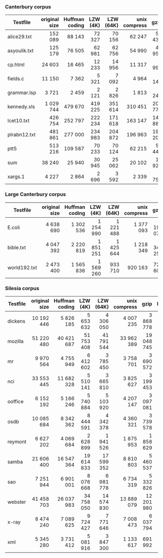 ### Canterbury corpus
Testfile | original size| Huffman coding | LZW (4K) | LZW (64K) | unix compress | gzip | bzip2
--- | ---: | ---: | ---: | ---: | ---: | ---: | ---:
alice29.txt | 152 089 | 88 143 | 72 327 | 70 156 | 62 247 | 54 435 | 43 202
asyoulik.txt | 125 179 | 76 505 | 62 981 | 62 756 | 54 990 | 48 951 | 39 569
cp.html | 24 603 | 16 465 | 12 233 | 14 956 | 11 317 | 7 999 | 7 624
fields.c | 11 150 | 7 362 | 5 321 | 7 092 | 4 964 | 3 143 | 3 039
grammar.lsp | 3 721 | 2 459 | 2 121 | 2 826 | 1 813 | 1 246 | 1 283
kennedy.xls | 1 029 744 | 479 670 | 419 225 | 351 614 | 310 451 | 206 779 | 130 280
lcet10.txt | 426 754 | 252 797 | 222 234 | 171 618 | 163 147 | 144 885 | 107 706
plrabn12.txt | 481 861 | 277 000 | 234 983 | 204 872 | 196 963 | 195 208 | 145 577
ptt5 | 513 216 | 109 587 | 70 233  | 70 124 | 62 215 | 56 443 | 49 759
sum | 38 240 | 25 940 | 30 945 | 25 062 | 20 102 | 12 924 | 12 909
xargs.1 | 4 227 | 2 864 | 2 696 | 3 592 | 2 339 | 1 756 | 1 762

### Large Canterbury corpus
Testfile | original size| Huffman coding | LZW (4K) | LZW (64K) | unix compress | gzip | bzip2
--- | ---: | ---: | ---: | ---: | ---: | ---: | ---:
E.coli | 4 638 690 | 1 302 536 | 1 254 990 | 1 221 488  | 1 377 093 | 1 191 071 | 845 635
bible.txt | 4 047 392 | 2 220 819 | 1 851 251 | 1 425 644 | 1 218 349 | 1 341 250 | 1 251 004
world192.txt | 2 473 400 | 1 565 836 | 1 569 260 | 933 710 | 920 163 | 724 606 | 489 583

### Silesia corpus
Testfile | original size| Huffman coding | LZW (4K) | LZW (64K) | unix compress | gzip | bzip2
--- | ---: | ---: | ---: | ---: | ---: | ---: | ---:
dickens | 10 192 446 | 5 826 185 | 5 653 632 | 4 306 050 | 4 007 235 | 3 868 778 | 2 799 520
mozilla | 51 220 480 | 40 421 687 | 51 753 408 | 41 791 544 | 33 962 389 | 19 048 745 | 17 914 392
mr | 9 970 564 | 4 755 949 | 6 412 602 | 3 785 450 | 3 758 701 | 3 690 572 | 2 441 280
nci | 33 553 445 | 11 682 328 | 5 510 141 | 3 665 810 | 3 825 627 | 3 199 453 | 1 812 734
ooffice | 6 152 192 | 5 166 246 | 5 740 884 | 5 103 920 | 4 207 147 | 3 097 081 | 2 862 526
osdb | 10 085 684 | 8 342 362 | 8 444 591 | 4 342 378 | 4 360 321 | 3 739 578 | 2 802 792
reymont | 6 627 202 | 4 069 684 | 2 628 899 | 1 941 526 | 1 875 953 | 1 858 629 | 1 246 230
samba | 21 606 400 | 16 547 364 | 19 614 833 | 17 599 352 | 8 810 803 | 5 460 537 | 4 549 759
sao | 7 251 944 | 6 901 001 | 8 076 668 | 6 981 778 | 6 734 319 | 5 332 826 | 4 940 524
webster | 41 458 703 | 26 037 983 | 34 758 050 | 14 574 830 | 13 889 079 | 12 201 980 | 8 644 714
x-ray | 8 474 240 | 7 089 625 | 9 724 427 | 7 771 646 | 7 008 473 | 6 037 794 | 4 051 112
xml | 5 345 280 | 3 731 412 | 5 081 916 | 3 847 300 | 1 133 617 | 691 992 | 441 186
